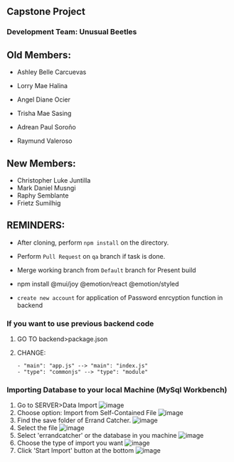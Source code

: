 ## Capstone Project

### Development Team: Unusual Beetles

## Old Members:

- Ashley Belle Carcuevas

- Lorry Mae Halina

- Angel Diane Ocier

- Trisha Mae Sasing

- Adrean Paul Soroño

- Raymund Valeroso

## New Members:

- Christopher Luke Juntilla
- Mark Daniel Musngi
- Raphy Semblante
- Frietz Sumilhig


## REMINDERS:

- After cloning, perform `npm install` on the directory.

- Perform `Pull Request` on `qa` branch if task is done.

- Merge working branch from `Default` branch for Present build

- npm install @mui/joy @emotion/react @emotion/styled

- `create new account` for application of Password enrcyption function in backend

### If you want to use previous backend code

1.  GO TO backend>package.json
2.  CHANGE:

        - "main": "app.js" --> "main": "index.js"
        - "type": "commonjs" --> "type": "module"

### Importing Database to your local Machine (MySql Workbench)
1. Go to SERVER>Data Import
![image](https://github.com/user-attachments/assets/754f4aa2-5cff-4294-889e-d6065ed1451a)
2. Choose option: Import from Self-Contained File
![image](https://github.com/user-attachments/assets/2430a552-c6b1-4204-8dfd-30d93c98da5d)
3. Find the save folder of Errand Catcher.
   ![image](https://github.com/user-attachments/assets/4dd31fb6-1745-4431-a38d-e5e92cd89b2e)
4. Select the file
        ![image](https://github.com/user-attachments/assets/c9c2048f-4a2a-45aa-8c63-24948c387440)
5. Select 'errandcatcher' or the database in you machine
   ![image](https://github.com/user-attachments/assets/f41fa805-cae6-47e3-8d4f-7865c53a2fc3)
6. Choose the type of import you want
   ![image](https://github.com/user-attachments/assets/b31f8d43-319d-4cc5-bf0b-9e4501e65216)
7. Click 'Start Import' button at the bottom
   ![image](https://github.com/user-attachments/assets/1870b9ba-120f-4b60-be98-8e554377c300)







